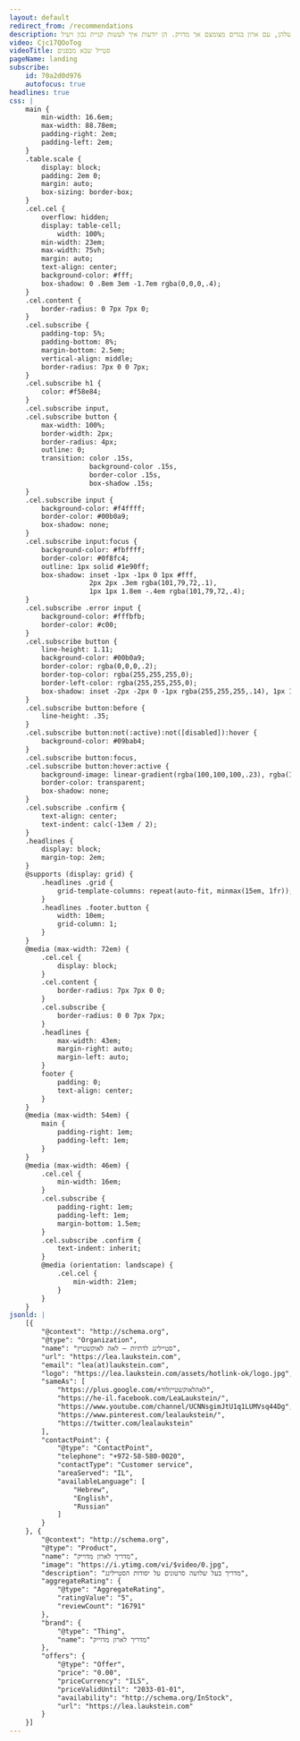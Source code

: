 ```yaml
---
layout: default
redirect_from: /recommendations
description: לאה לאוקשטיין סטייליסטית אישית מומחית בסטיילינג לדתיות, ליוויתי עשרות נשים בתהליכי סטיילינג שונים, סדנאות סטיילינג, סידור ארון, סיבוב קניות, קורס סטיילינג אינטרנטי. נשים יצאו בטוחות בעצמן וביופי שלהן, עם ארון בגדים מצומצם אך מדויק. הן יודעות איך לעשות קניית נכון ויעיל.
video: Cjc17QOoTog
videoTitle: סטייל שבא מבפנים
pageName: landing
subscribe:
    id: 70a2d0d976
    autofocus: true
headlines: true
css: |
    main {
        min-width: 16.6em;
        max-width: 88.78em;
        padding-right: 2em;
        padding-left: 2em;
    }
    .table.scale {
        display: block;
        padding: 2em 0;
        margin: auto;
        box-sizing: border-box;
    }
    .cel.cel {
        overflow: hidden;
        display: table-cell;
            width: 100%;
        min-width: 23em;
        max-width: 75vh;
        margin: auto;
        text-align: center;
        background-color: #fff;
        box-shadow: 0 .8em 3em -1.7em rgba(0,0,0,.4);
    }
    .cel.content {
        border-radius: 0 7px 7px 0;
    }
    .cel.subscribe {
        padding-top: 5%;
        padding-bottom: 8%;
        margin-bottom: 2.5em;
        vertical-align: middle;
        border-radius: 7px 0 0 7px;
    }
    .cel.subscribe h1 {
        color: #f58e84;
    }
    .cel.subscribe input,
    .cel.subscribe button {
        max-width: 100%;
        border-width: 2px;
        border-radius: 4px;
        outline: 0;
        transition: color .15s,
                    background-color .15s,
                    border-color .15s,
                    box-shadow .15s;
    }
    .cel.subscribe input {
        background-color: #f4ffff;
        border-color: #00b0a9;
        box-shadow: none;
    }
    .cel.subscribe input:focus {
        background-color: #fbffff;
        border-color: #0f8fc4;
        outline: 1px solid #1e90ff;
        box-shadow: inset -1px -1px 0 1px #fff,
                    2px 2px .3em rgba(101,79,72,.1),
                    1px 1px 1.8em -.4em rgba(101,79,72,.4);
    }
    .cel.subscribe .error input {
        background-color: #fffbfb;
        border-color: #c00;
    }
    .cel.subscribe button {
        line-height: 1.11;
        background-color: #00b0a9;
        border-color: rgba(0,0,0,.2);
        border-top-color: rgba(255,255,255,0);
        border-left-color: rgba(255,255,255,0);
        box-shadow: inset -2px -2px 0 -1px rgba(255,255,255,.14), 1px 1px 2px rgba(0,0,0,.15);
    }
    .cel.subscribe button:before {
        line-height: .35;
    }
    .cel.subscribe button:not(:active):not([disabled]):hover {
        background-color: #09bab4;
    }
    .cel.subscribe button:focus,
    .cel.subscribe button:hover:active {
        background-image: linear-gradient(rgba(100,100,100,.23), rgba(100,100,100,.23));
        border-color: transparent;
        box-shadow: none;
    }
    .cel.subscribe .confirm {
        text-align: center;
        text-indent: calc(-13em / 2);
    }
    .headlines {
        display: block;
        margin-top: 2em;
    }
    @supports (display: grid) {
        .headlines .grid {
            grid-template-columns: repeat(auto-fit, minmax(15em, 1fr));
        }
        .headlines .footer.button {
            width: 10em;
            grid-column: 1;
        }
    }
    @media (max-width: 72em) {
        .cel.cel {
            display: block;
        }
        .cel.content {
            border-radius: 7px 7px 0 0;
        }
        .cel.subscribe {
            border-radius: 0 0 7px 7px;
        }
        .headlines {
            max-width: 43em;
            margin-right: auto;
            margin-left: auto;
        }
        footer {
            padding: 0;
            text-align: center;
        }
    }
    @media (max-width: 54em) {
        main {
            padding-right: 1em;
            padding-left: 1em;
        }
    }
    @media (max-width: 46em) {
        .cel.cel {
            min-width: 16em;
        }
        .cel.subscribe {
            padding-right: 1em;
            padding-left: 1em;
            margin-bottom: 1.5em;
        }
        .cel.subscribe .confirm {
            text-indent: inherit;
        }
        @media (orientation: landscape) {
            .cel.cel {
                min-width: 21em;
            }
        }
    }
jsonld: |
    [{
        "@context": "http://schema.org",
        "@type": "Organization",
        "name": "סטיילינג לדתיות – לאה לאוקשטיין",
        "url": "https://lea.laukstein.com",
        "email": "lea(at)laukstein.com",
        "logo": "https://lea.laukstein.com/assets/hotlink-ok/logo.jpg",
        "sameAs": [
            "https://plus.google.com/+לאהלאוקשטייןלוד",
            "https://he-il.facebook.com/LeaLaukstein/",
            "https://www.youtube.com/channel/UCNNsgimJtU1q1LUMVsq44Dg",
            "https://www.pinterest.com/lealaukstein/",
            "https://twitter.com/lealaukstein"
        ],
        "contactPoint": {
            "@type": "ContactPoint",
            "telephone": "+972-58-580-0020",
            "contactType": "Customer service",
            "areaServed": "IL",
            "availableLanguage": [
                "Hebrew",
                "English",
                "Russian"
            ]
        }
    }, {
        "@context": "http://schema.org",
        "@type": "Product",
        "name": "מדריך לארון מדוייק",
        "image": "https://i.ytimg.com/vi/$video/0.jpg",
        "description": "מדריך בעל שלושה סרטונים על יסודות הסטיילינג",
        "aggregateRating": {
            "@type": "AggregateRating",
            "ratingValue": "5",
            "reviewCount": "16791"
        },
        "brand": {
            "@type": "Thing",
            "name": "מדריך לארון מדוייק"
        },
        "offers": {
            "@type": "Offer",
            "price": "0.00",
            "priceCurrency": "ILS",
            "priceValidUntil": "2033-01-01",
            "availability": "http://schema.org/InStock",
            "url": "https://lea.laukstein.com"
        }
    }]
---
```

